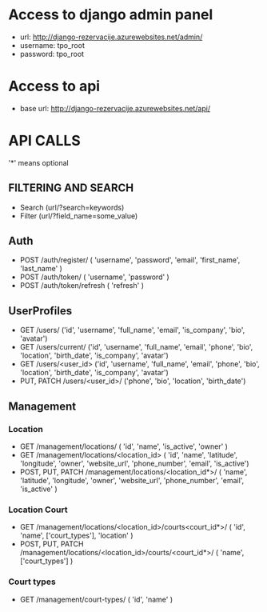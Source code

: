 # Access to django admin panel
 - url: http://django-rezervacije.azurewebsites.net/admin/
 - username: tpo_root
 - password: tpo_root

# Access to api
  - base url: http://django-rezervacije.azurewebsites.net/api/


# API CALLS

'*' means optional

## FILTERING AND SEARCH
 - Search (url/?search=keywords)
 - Filter (url/?field_name=some_value)

## Auth
 - POST /auth/register/ ( 'username', 'password', 'email', 'first_name', 'last_name' )
 - POST /auth/token/ ( 'username', 'password' )
 - POST /auth/token/refresh ( 'refresh' )

## UserProfiles
 - GET /users/ ('id', 'username', 'full_name', 'email', 'is_company', 'bio', 'avatar')
 - GET /users/current/ ('id', 'username', 'full_name', 'email', 'phone', 'bio', 'location', 'birth_date', 'is_company', 'avatar')
 - GET /users/<user_id> ('id', 'username', 'full_name', 'email', 'phone', 'bio', 'location', 'birth_date', 'is_company', 'avatar')
 - PUT, PATCH /users/<user_id>/ ('phone', 'bio', 'location', 'birth_date')


## Management

### Location
 - GET /management/locations/ ( 'id', 'name', 'is_active', 'owner' )
 - GET /management/locations/<location_id> ( 'id', 'name', 'latitude', 'longitude', 'owner', 'website_url', 'phone_number', 'email', 'is_active')
 - POST, PUT, PATCH /management/locations/<location_id*>/ ( 'name', 'latitude', 'longitude', 'owner', 'website_url', 'phone_number', 'email', 'is_active' )

### Location Court
 - GET /management/locations/<location_id>/courts<court_id*>/ ( 'id', 'name', ['court_types'], 'location' )
 - POST, PUT, PATCH /management/locations/<location_id>/courts/<court_id*>/ ( 'name', ['court_types'] )

### Court types
 - GET /management/court-types/ ( 'id', 'name' )